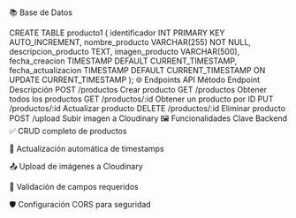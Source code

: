 📚 Base de Datos

CREATE TABLE producto1 (
    identificador INT PRIMARY KEY AUTO_INCREMENT,
    nombre_producto VARCHAR(255) NOT NULL,
    descripcion_producto TEXT,
    imagen_producto VARCHAR(500),
    fecha_creacion TIMESTAMP DEFAULT CURRENT_TIMESTAMP,
    fecha_actualizacion TIMESTAMP DEFAULT CURRENT_TIMESTAMP ON UPDATE CURRENT_TIMESTAMP
);
🌐 Endpoints API
Método	Endpoint	Descripción
POST	/productos	Crear producto
GET	/productos	Obtener todos los productos
GET	/productos/:id	Obtener un producto por ID
PUT	/productos/:id	Actualizar producto
DELETE	/productos/:id	Eliminar producto
POST	/upload	Subir imagen a Cloudinary
🖼️ Funcionalidades Clave
Backend
✅ CRUD completo de productos

🔄 Actualización automática de timestamps

📤 Upload de imágenes a Cloudinary

🔐 Validación de campos requeridos

🛡️ Configuración CORS para seguridad
